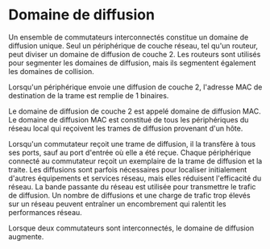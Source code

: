 # Domaine de diffusion

Un ensemble de commutateurs interconnectés constitue un domaine de diffusion unique. Seul un périphérique de couche réseau, tel qu'un routeur, peut diviser un domaine de diffusion de couche 2. Les routeurs sont utilisés pour segmenter les domaines de diffusion, mais ils segmentent également les domaines de collision.

Lorsqu'un périphérique envoie une diffusion de couche 2, l'adresse MAC de destination de la trame est remplie de 1 binaires.

Le domaine de diffusion de couche 2 est appelé domaine de diffusion MAC. Le domaine de diffusion MAC est constitué de tous les périphériques du réseau local qui reçoivent les trames de diffusion provenant d'un hôte.

Lorsqu'un commutateur reçoit une trame de diffusion, il la transfère à tous ses ports, sauf au port d'entrée où elle a été reçue. Chaque périphérique connecté au commutateur reçoit un exemplaire de la trame de diffusion et la traite. Les diffusions sont parfois nécessaires pour localiser initialement d'autres équipements et services réseau, mais elles réduisent l'efficacité du réseau. La bande passante du réseau est utilisée pour transmettre le trafic de diffusion. Un nombre de diffusions et une charge de trafic trop élevés sur un réseau peuvent entraîner un encombrement qui ralentit les performances réseau.

Lorsque deux commutateurs sont interconnectés, le domaine de diffusion augmente.